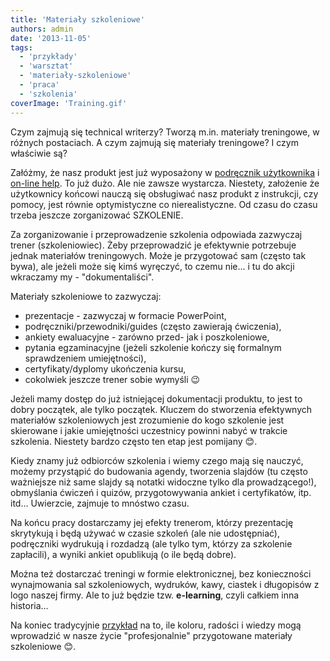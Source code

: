 ```yaml
---
title: 'Materiały szkoleniowe'
authors: admin
date: '2013-11-05'
tags:
  - 'przykłady'
  - 'warsztat'
  - 'materiały-szkoleniowe'
  - 'praca'
  - 'szkolenia'
coverImage: 'Training.gif'
---
```


Czym zajmują się technical writerzy? Tworzą m.in. materiały treningowe, w
różnych postaciach. A czym zajmują się materiały treningowe? I czym właściwie
są?

<!--truncate-->

Załóżmy, że nasz produkt jest już wyposażony w
[podręcznik użytkownika](../instrukcje-obslugi-i-podreczniki-uzytkownika/index.md)
i [on-line help](../pomoc-uzytkownika/index.md). To już dużo. Ale nie zawsze
wystarcza. Niestety, założenie że użytkownicy końcowi nauczą się obsługiwać nasz
produkt z instrukcji, czy pomocy, jest równie optymistyczne co nierealistyczne.
Od czasu do czasu trzeba jeszcze zorganizować SZKOLENIE.

Za zorganizowanie i przeprowadzenie szkolenia odpowiada zazwyczaj trener
(szkoleniowiec). Żeby przeprowadzić je efektywnie potrzebuje jednak materiałów
treningowych. Może je przygotować sam (często tak bywa), ale jeżeli może się
kimś wyręczyć, to czemu nie... i tu do akcji wkraczamy my - "dokumentaliści".

Materiały szkoleniowe to zazwyczaj:

- prezentacje - zazwyczaj w formacie PowerPoint,
- podręczniki/przewodniki/guides (często zawierają ćwiczenia),
- ankiety ewaluacyjne - zarówno przed- jak i poszkoleniowe,
- pytania egzaminacyjne (jeżeli szkolenie kończy się formalnym sprawdzeniem
  umiejętności),
- certyfikaty/dyplomy ukończenia kursu,
- cokolwiek jeszcze trener sobie wymyśli 😉

Jeżeli mamy dostęp do już istniejącej dokumentacji produktu, to jest to dobry
początek, ale tylko początek. Kluczem do stworzenia efektywnych materiałów
szkoleniowych jest zrozumienie do kogo szkolenie jest skierowane i jakie
umiejętności uczestnicy powinni nabyć w trakcie szkolenia. Niestety bardzo
często ten etap jest pomijany 😊.

Kiedy znamy już odbiorców szkolenia i wiemy czego mają się nauczyć, możemy
przystąpić do budowania agendy, tworzenia slajdów (tu często ważniejsze niż same
slajdy są notatki widoczne tylko dla prowadzącego!), obmyślania ćwiczeń i
quizów, przygotowywania ankiet i certyfikatów, itp. itd... Uwierzcie, zajmuje to
mnóstwo czasu.

Na końcu pracy dostarczamy jej efekty trenerom, którzy prezentację skrytykują i
będą używać w czasie szkoleń (ale nie udostępniać), podręczniki wydrukują i
rozdadzą (ale tylko tym, którzy za szkolenie zapłacili), a wyniki ankiet
opublikują (o ile będą dobre).

Można też dostarczać treningi w formie elektronicznej, bez konieczności
wynajmowania sal szkoleniowych, wydruków, kawy, ciastek i długopisów z logo
naszej firmy. Ale to już będzie tzw. **e-learning**, czyli całkiem inna
historia...

Na koniec tradycyjnie
[przykład](http://www.pzpn.pl/index.php/Federacja/Trenerzy/Materialy-szkoleniowe)
na to, ile koloru, radości i wiedzy mogą wprowadzić w nasze życie
"profesjonalnie" przygotowane materiały szkoleniowe 😊.
